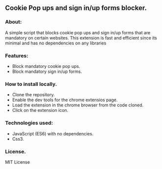 ## Cookie Pop ups and sign in/up forms blocker.

### About:
A simple script that blocks cookie pop ups and sign in/up forms that are mandatory on certain websites. This extension is fast and efficient since its minimal and has no dependencies on any libraries

### Features:
- Block mandatory cookie pop ups.
- Block mandatory sign in/up forms.


### How to install locally.
- Clone the repository.
- Enable the dev tools for the chrome extensios page.
- Load the extension in the chrome browser from the code cloned.
- Click on the extension icon.

### Technologies used:
- JavaScript (ES6) with no dependencies.
- Css3.

### License.
MIT License